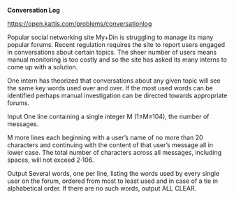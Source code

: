 **Conversation Log**


https://open.kattis.com/problems/conversationlog

Popular social networking site My+Din is struggling to manage its many popular forums. Recent regulation requires the site to report users engaged in conversations about certain topics. The sheer number of users means manual monitoring is too costly and so the site has asked its many interns to come up with a solution.

One intern has theorized that conversations about any given topic will see the same key words used over and over. If the most used words can be identified perhaps manual investigation can be directed towards appropriate forums.

Input
One line containing a single integer M (1≤M≤104), the number of messages.

M more lines each beginning with a user’s name of no more than 20 characters and continuing with the content of that user’s message all in lower case. The total number of characters across all messages, including spaces, will not exceed 2⋅106.

Output
Several words, one per line, listing the words used by every single user on the forum, ordered from most to least used and in case of a tie in alphabetical order. If there are no such words, output ALL CLEAR.


